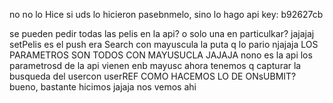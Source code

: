 no
no lo Hice 
si uds lo hicieron pasebnmelo, sino lo hago
api key: b92627cb

se pueden pedir todas las pelis en la api? o solo una en particulkar?
jajajaj
setPelis es el push
era Search con mayuscula la puta q lo pario
njajaja
LOS PARAMETROS SON TODOS CON MAYUSUCLA
JAJAJA
nono es la api
los parametrosd de la api vienen enb mayusc
ahora tenemos q capturar la busqueda del usercon userREF
COMO HACEMOS LO DE ONsUBMIT?
bueno, bastante hicimos jajaja
nos vemos ahi

